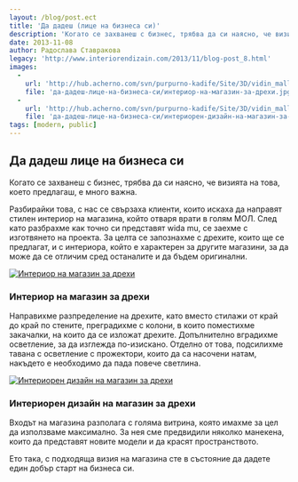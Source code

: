```yaml
---
layout: /blog/post.ect
title: 'Да дадеш (лице на бизнеса си)'
description: 'Когато се захванеш с бизнес, трябва да си наясно, че визията на това, което предлагаш за пред клиента е много важна. Разбирайки това с нас се свързаха клиенти, които искаха да направят стилен интериор на магазина, който ще отваря врати в голям МОЛ'
date: 2013-11-08
author: Радослава Ставракова
legacy: 'http://www.interiorendizain.com/2013/11/blog-post_8.html'
images:
  -
    url: 'http://hub.acherno.com/svn/purpurno-kadife/Site/3D/vidin_mall_new_final_03.jpg'
    file: 'да-дадеш-лице-на-бизнеса-си/интериор-на-магазин-за-дрехи.jpg'
  -
    url: 'http://hub.acherno.com/svn/purpurno-kadife/Site/3D/vidin_mall_new_final_01.jpg'
    file: 'да-дадеш-лице-на-бизнеса-си/интериорен-дизайн-на-магазин-за-дрехи.jpg'
tags: [modern, public]
---
```

## Да дадеш лице на **бизнеса си**
Когато се захванеш с бизнес, трябва да си наясно, че визията на това, което предлагаш, е много важна.

Разбирайки това, с нас се свързаха клиенти, които искаха да направят стилен интериор на магазина, който отваря врати в голям МОЛ. След като разбрахме как точно си представят wida mu, се заехме с изготвянето на проекта. За целта се запознахме с дрехите, които ще се предлагат, и с интериора, който е характерен за другите магазини, за да може да се отличим сред останалите и да бъдем оригинални.

[![Интериор на магазин за дрехи](да-дадеш-лице-на-бизнеса-си/интериор-на-магазин-за-дрехи.jpg)](http://acherno.bg/интериорен-дизайн/магазин/пурпурно-кадифе/интериор.html)
### Интериор на **магазин за дрехи**

Направихме разпределение на дрехите, като вместо стилажи от край до край по стените, преградихме с колони, в които поместихме закачалки, на които да се изложат дрехите. Допълнително вградихме осветление, за да изглежда по-изискано. Отделно от това, подсилихме тавана с осветление с прожектори, които да са насочени натам, накъдето е необходимо да пада повече светлина.

[![Интериорен дизайн на магазин за дрехи](да-дадеш-лице-на-бизнеса-си/интериорен-дизайн-на-магазин-за-дрехи.jpg)](http://acherno.bg/интериорен-дизайн/магазин/пурпурно-кадифе/интериор.html)
### Интериорен дизайн на **магазин за дрехи**

Входът на магазина разполага с голяма витрина, която имахме за цел да използваме максимално. За нея сме предвидили няколко манекена, които да представят новите модели и да красят пространството.

Ето така, с подходяща визия на магазина сте в състояние да дадете един добър старт на бизнеса си.
